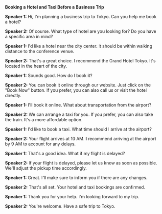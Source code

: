 **Booking a Hotel and Taxi Before a Business Trip**

**Speaker 1:** Hi, I'm planning a business trip to Tokyo. Can you help me book a hotel?

**Speaker 2:** Of course. What type of hotel are you looking for? Do you have a specific area in mind?

**Speaker 1:** I'd like a hotel near the city center. It should be within walking distance to the conference venue.

**Speaker 2:** That's a great choice. I recommend the Grand Hotel Tokyo. It's located in the heart of the city.

**Speaker 1:** Sounds good. How do I book it?

**Speaker 2:** You can book it online through our website. Just click on the "Book Now" button. If you prefer, you can also call us or visit the hotel directly.

**Speaker 1:** I'll book it online. What about transportation from the airport?

**Speaker 2:** We can arrange a taxi for you. If you prefer, you can also take the train. It's a more affordable option.

**Speaker 1:** I'd like to book a taxi. What time should I arrive at the airport?

**Speaker 2:** Your flight arrives at 10 AM. I recommend arriving at the airport by 9 AM to account for any delays.

**Speaker 1:** That's a good idea. What if my flight is delayed?

**Speaker 2:** If your flight is delayed, please let us know as soon as possible. We'll adjust the pickup time accordingly.

**Speaker 1:** Great. I'll make sure to inform you if there are any changes.

**Speaker 2:** That's all set. Your hotel and taxi bookings are confirmed.

**Speaker 1:** Thank you for your help. I'm looking forward to my trip.

**Speaker 2:** You're welcome. Have a safe trip to Tokyo.